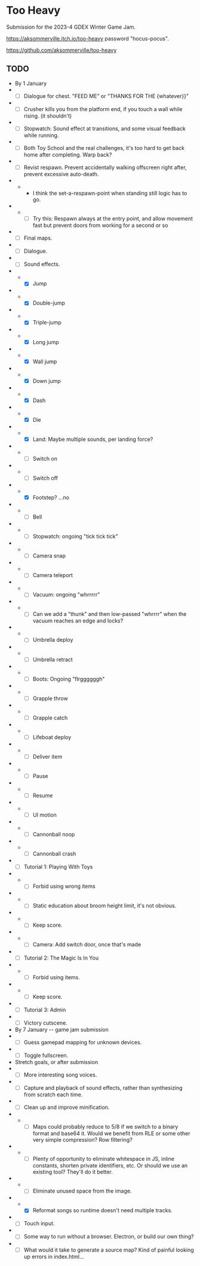 # Too Heavy

Submission for the 2023-4 GDEX Winter Game Jam.

https://aksommerville.itch.io/too-heavy password "hocus-pocus".

https://github.com/aksommerville/too-heavy

## TODO

- By 1 January
- - [ ] Dialogue for chest. "FEED ME" or "THANKS FOR THE {whatever}}"
- - [ ] Crusher kills you from the platform end, if you touch a wall while rising. (it shouldn't)
- - [ ] Stopwatch: Sound effect at transitions, and some visual feedback while running.
- - [ ] Both Toy School and the real challenges, it's too hard to get back home after completing. Warp back?
- - [ ] Revist respawn. Prevent accidentally walking offscreen right after, prevent excessive auto-death.
- - - I think the set-a-respawn-point when standing still logic has to go.
- - - [ ] Try this: Respawn always at the entry point, and allow movement fast but prevent doors from working for a second or so
- - [ ] Final maps.
- - [ ] Dialogue.
- - [ ] Sound effects.
- - - [x] Jump
- - - [x] Double-jump
- - - [x] Triple-jump
- - - [x] Long jump
- - - [x] Wall jump
- - - [x] Down jump
- - - [x] Dash
- - - [x] Die
- - - [x] Land: Maybe multiple sounds, per landing force?
- - - [ ] Switch on
- - - [ ] Switch off
- - - [x] Footstep? ...no
- - - [ ] Bell
- - - [ ] Stopwatch: ongoing "tick tick tick"
- - - [ ] Camera snap
- - - [ ] Camera teleport
- - - [ ] Vacuum: ongoing "whrrrrr"
- - - [ ] Can we add a "thunk" and then low-passed "whrrrr" when the vacuum reaches an edge and locks?
- - - [ ] Umbrella deploy
- - - [ ] Umbrella retract
- - - [ ] Boots: Ongoing "flrggggggh"
- - - [ ] Grapple throw
- - - [ ] Grapple catch
- - - [ ] Lifeboat deploy
- - - [ ] Deliver item
- - - [ ] Pause
- - - [ ] Resume
- - - [ ] UI motion
- - - [ ] Cannonball noop
- - - [ ] Cannonball crash
- - [ ] Tutorial 1: Playing With Toys
- - - [ ] Forbid using wrong items
- - - [ ] Static education about broom height limit, it's not obvious.
- - - [ ] Keep score.
- - - [ ] Camera: Add switch door, once that's made
- - [ ] Tutorial 2: The Magic Is In You
- - - [ ] Forbid using items.
- - - [ ] Keep score.
- - [ ] Tutorial 3: Admin
- - [ ] Victory cutscene.
- By 7 January -- game jam submission
- - [ ] Guess gamepad mapping for unknown devices.
- - [ ] Toggle fullscreen.
- Stretch goals, or after submission
- - [ ] More interesting song voices.
- - [ ] Capture and playback of sound effects, rather than synthesizing from scratch each time.
- - [ ] Clean up and improve minification.
- - - [ ] Maps could probably reduce to 5/8 if we switch to a binary format and base64 it. Would we benefit from RLE or some other very simple compression? Row filtering?
- - - [ ] Plenty of opportunity to eliminate whitespace in JS, inline constants, shorten private identifiers, etc. Or should we use an existing tool? They'll do it better.
- - - [ ] Eliminate unused space from the image.
- - - [x] Reformat songs so runtime doesn't need multiple tracks.
- - [ ] Touch input.
- - [ ] Some way to run without a browser. Electron, or build our own thing?
- - [ ] What would it take to generate a source map? Kind of painful looking up errors in index.html...
